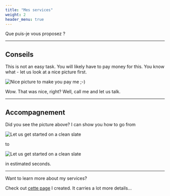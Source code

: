 ```yaml
---
title: "Mes services"
weight: 2
header_menu: true
---
```


Que puis-je vous proposez ?

---

## Conseils

This is not an easy task. You will likely have to pay money for this. You know what - let us look at a nice picture first.

![Nice picture to make you pay me ;-)](images/plans.jpg)

Wow. That was nice, right? Well, call me and let us talk.

---

## Accompagnement

Did you see the picture above? I can show you how to go from

![Let us get started on a clean slate](images/tools.jpg)

to

![Let us get started on a clean slate](images/wrench.jpg)

in estimated seconds.

---

Want to learn more about my services?

Check out [cette page](services) I created. It carries a lot more details...
